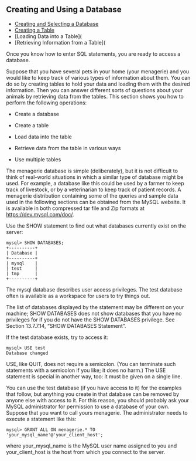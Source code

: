 ## Creating and Using a Database

- [Creating and Selecting a Database](https://github.com/cs-joy/MYSQLv8.0.29/blob/main/docs/creating_and_selectingDB.md)
- [Creating a Table](https://github.com/cs-joy/MYSQLv8.0.29/edit/main/docs/creating_table.md)
- [Loading Data into a Table](
- [Retrieving Information from a Table](

Once you know how to enter SQL statements, you are ready to access a database.

Suppose that you have several pets in your home (your menagerie) and you would like to keep track of various types of information about them. You can do so by creating tables to hold your data and loading them with the desired information. Then you can answer different sorts of questions about your animals by retrieving data from the tables. This section shows you how to perform the following operations:

- Create a database

- Create a table

- Load data into the table

- Retrieve data from the table in various ways

- Use multiple tables

The menagerie database is simple (deliberately), but it is not difficult to think of real-world situations in which a similar type of database might be used. For example, a database like this could be used by a farmer to keep track of livestock, or by a veterinarian to keep track of patient records. A menagerie distribution containing some of the queries and sample data used in the following sections can be obtained from the MySQL website. It is available in both compressed tar file and Zip formats at https://dev.mysql.com/doc/.

Use the SHOW statement to find out what databases currently exist on the server:
```mysql
mysql> SHOW DATABASES;
+----------+
| Database |
+----------+
| mysql    |
| test     |
| tmp      |
+----------+
```
The mysql database describes user access privileges. The test database often is available as a workspace for users to try things out.

The list of databases displayed by the statement may be different on your machine; SHOW DATABASES does not show databases that you have no privileges for if you do not have the SHOW DATABASES privilege. See Section 13.7.7.14, “SHOW DATABASES Statement”.

If the test database exists, try to access it:
```mysql
mysql> USE test
Database changed
```
USE, like QUIT, does not require a semicolon. (You can terminate such statements with a semicolon if you like; it does no harm.) The USE statement is special in another way, too: it must be given on a single line.

You can use the test database (if you have access to it) for the examples that follow, but anything you create in that database can be removed by anyone else with access to it. For this reason, you should probably ask your MySQL administrator for permission to use a database of your own. Suppose that you want to call yours menagerie. The administrator needs to execute a statement like this:
```mysql
mysql> GRANT ALL ON menagerie.* TO 'your_mysql_name'@'your_client_host';
```
where your_mysql_name is the MySQL user name assigned to you and your_client_host is the host from which you connect to the server.
